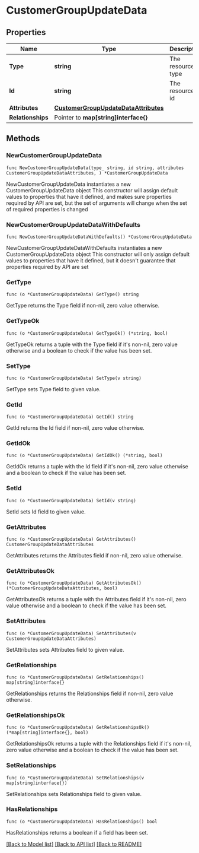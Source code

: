 # CustomerGroupUpdateData

## Properties

Name | Type | Description | Notes
------------ | ------------- | ------------- | -------------
**Type** | **string** | The resource&#39;s type | [default to "customer_groups"]
**Id** | **string** | The resource&#39;s id | 
**Attributes** | [**CustomerGroupUpdateDataAttributes**](CustomerGroupUpdateDataAttributes.md) |  | 
**Relationships** | Pointer to **map[string]interface{}** |  | [optional] 

## Methods

### NewCustomerGroupUpdateData

`func NewCustomerGroupUpdateData(type_ string, id string, attributes CustomerGroupUpdateDataAttributes, ) *CustomerGroupUpdateData`

NewCustomerGroupUpdateData instantiates a new CustomerGroupUpdateData object
This constructor will assign default values to properties that have it defined,
and makes sure properties required by API are set, but the set of arguments
will change when the set of required properties is changed

### NewCustomerGroupUpdateDataWithDefaults

`func NewCustomerGroupUpdateDataWithDefaults() *CustomerGroupUpdateData`

NewCustomerGroupUpdateDataWithDefaults instantiates a new CustomerGroupUpdateData object
This constructor will only assign default values to properties that have it defined,
but it doesn't guarantee that properties required by API are set

### GetType

`func (o *CustomerGroupUpdateData) GetType() string`

GetType returns the Type field if non-nil, zero value otherwise.

### GetTypeOk

`func (o *CustomerGroupUpdateData) GetTypeOk() (*string, bool)`

GetTypeOk returns a tuple with the Type field if it's non-nil, zero value otherwise
and a boolean to check if the value has been set.

### SetType

`func (o *CustomerGroupUpdateData) SetType(v string)`

SetType sets Type field to given value.


### GetId

`func (o *CustomerGroupUpdateData) GetId() string`

GetId returns the Id field if non-nil, zero value otherwise.

### GetIdOk

`func (o *CustomerGroupUpdateData) GetIdOk() (*string, bool)`

GetIdOk returns a tuple with the Id field if it's non-nil, zero value otherwise
and a boolean to check if the value has been set.

### SetId

`func (o *CustomerGroupUpdateData) SetId(v string)`

SetId sets Id field to given value.


### GetAttributes

`func (o *CustomerGroupUpdateData) GetAttributes() CustomerGroupUpdateDataAttributes`

GetAttributes returns the Attributes field if non-nil, zero value otherwise.

### GetAttributesOk

`func (o *CustomerGroupUpdateData) GetAttributesOk() (*CustomerGroupUpdateDataAttributes, bool)`

GetAttributesOk returns a tuple with the Attributes field if it's non-nil, zero value otherwise
and a boolean to check if the value has been set.

### SetAttributes

`func (o *CustomerGroupUpdateData) SetAttributes(v CustomerGroupUpdateDataAttributes)`

SetAttributes sets Attributes field to given value.


### GetRelationships

`func (o *CustomerGroupUpdateData) GetRelationships() map[string]interface{}`

GetRelationships returns the Relationships field if non-nil, zero value otherwise.

### GetRelationshipsOk

`func (o *CustomerGroupUpdateData) GetRelationshipsOk() (*map[string]interface{}, bool)`

GetRelationshipsOk returns a tuple with the Relationships field if it's non-nil, zero value otherwise
and a boolean to check if the value has been set.

### SetRelationships

`func (o *CustomerGroupUpdateData) SetRelationships(v map[string]interface{})`

SetRelationships sets Relationships field to given value.

### HasRelationships

`func (o *CustomerGroupUpdateData) HasRelationships() bool`

HasRelationships returns a boolean if a field has been set.


[[Back to Model list]](../README.md#documentation-for-models) [[Back to API list]](../README.md#documentation-for-api-endpoints) [[Back to README]](../README.md)


